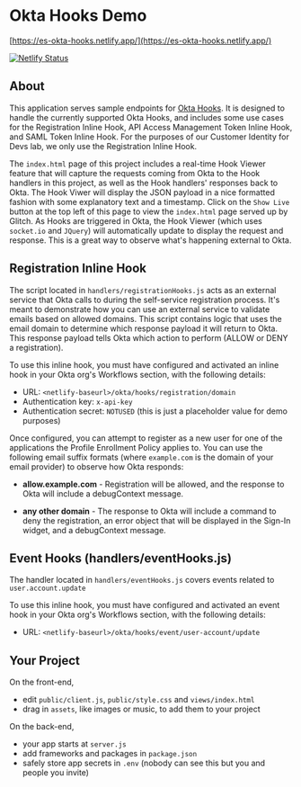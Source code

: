 # Okta Hooks Demo
[https://es-okta-hooks.netlify.app/](https://es-okta-hooks.netlify.app/)

[![Netlify Status](https://api.netlify.com/api/v1/badges/59c601fe-7220-4af6-8fa8-e82832f1c0db/deploy-status)](https://app.netlify.com/projects/es-okta-hooks/deploys)


## About

This application serves sample endpoints for [Okta Hooks](https://developer.okta.com/docs/reference/hooks/). It is designed to handle the currently supported Okta Hooks,
and includes some use cases for the Registration Inline Hook, API Access Management Token Inline Hook, and SAML Token Inline Hook. For the purposes of our Customer Identity for Devs lab, we only use the Registration Inline Hook.

The `index.html` page of this project includes a real-time Hook Viewer feature that will capture the requests coming from Okta to the Hook handlers in this project, as well as the Hook handlers' responses back to Okta.
The Hook Viwer will display the JSON payload in a nice formatted fashion with some explanatory text and a timestamp. Click on the `Show Live` button at the top left of this page to view the `index.html` page served up by Glitch.
As Hooks are triggered in Okta, the Hook Viewer (which uses `socket.io` and `JQuery`) will automatically update to display the request and response. This is a great way to observe what's happening external to Okta.

## Registration Inline Hook

The script located in `handlers/registrationHooks.js` acts as an external service that Okta calls to during the self-service registration process. It's meant to demonstrate how you can use an external service to validate emails based on allowed domains.
This script contains logic that uses the email domain to determine which response payload it will return to Okta. This response payload tells Okta which action to perform (ALLOW or DENY a registration).

To use this inline hook, you must have configured and activated an inline hook in your Okta org's Workflows section, with the following details:

- URL: `<netlify-baseurl>/okta/hooks/registration/domain`
- Authentication key: `x-api-key`
- Authentication secret: `NOTUSED` (this is just a placeholder value for demo purposes)

Once configured, you can attempt to register as a new user for one of the applications the Profile Enrollment Policy applies to. You can use the following email suffix formats (where `example.com` is the domain of your email provider) to observe how Okta responds:

- **allow.example.com** - Registration will be allowed, and the response to Okta will include a debugContext message.

- **any other domain** - The response to Okta will include a command to deny the registration, an error object that will be displayed in the Sign-In widget, and a debugContext message.

## Event Hooks (handlers/eventHooks.js)

The handler located in `handlers/eventHooks.js` covers events related to `user.account.update`

To use this inline hook, you must have configured and activated an event hook in your Okta org's Workflows section, with the following details:

- URL: `<netlify-baseurl>/okta/hooks/event/user-account/update`


## Your Project

On the front-end,

- edit `public/client.js`, `public/style.css` and `views/index.html`
- drag in `assets`, like images or music, to add them to your project

On the back-end,

- your app starts at `server.js`
- add frameworks and packages in `package.json`
- safely store app secrets in `.env` (nobody can see this but you and people you invite)

